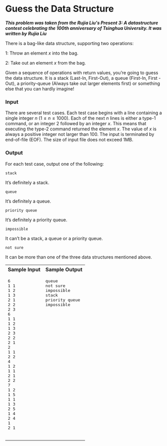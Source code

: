# Guess the Data Structure #

***This problem was taken from the Rujia Liu's Present 3: A datastructure contest celebrating the 100th anniversary of Tsinghua University. It was written by Rujia Liu***

<p align="justify">
There is a bag-like data structure, supporting two operations:

$1$: Throw an element $x$ into the bag.

$2$: Take out an element $x$ from the bag.

Given a sequence of operations with return values, you’re going to guess the data structure. It is a stack (Last-In, First-Out), a queue (First-In, First
-Out), a priority-queue (Always take out larger elements first) or something else that you can hardly imagine!

### Input ###
There are several test cases. Each test case begins with a line containing a single integer $n$ ($1 \le n \le 1000$). Each of the next $n$ lines is either 
a type-1 command, or an integer 2 followed by an integer $x$. This means that executing the type-2 command returned the element $x$. The value of $x$ is
always a positive integer not larger than $100$. The input is terminated by end-of-file (EOF). The size of input file does not exceed 1MB.

### Output ###
For each test case, output one of the following:

`stack`

It’s definitely a stack.

`queue`

It’s definitely a queue.

`priority queue`

It’s definitely a priority queue.

`impossible`

It can’t be a stack, a queue or a priority queue.

`not sure`

It can be more than one of the three data structures mentioned above.

</p>

<table>
  <tr>
    <th>Sample Input</th>
    <th>Sample Output</th>
  </tr>
  <tr>
    <td valign="top">
    <pre>
6
1 1
1 2
1 3
2 1
2 2
2 3
6
1 1
1 2
1 3
2 3
2 2
2 1
2
1 1
2 2
4
1 2
1 1
2 1
2 2
7
1 2
1 5
1 1
1 3
2 5
1 4
2 4
1
2 1
    </pre>
    </td>
    <td valign="top">
    <pre>
queue
not sure
impossible
stack
priority queue
impossible
    </pre>
    </td>
  </tr>
</table>
